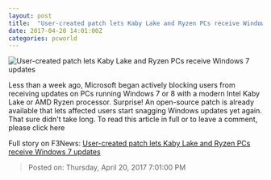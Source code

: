 ```yaml
---
layout: post
title:  "User-created patch lets Kaby Lake and Ryzen PCs receive Windows 7 updates"
date: 2017-04-20 14:01:00Z
categories: pcworld
---
```


![User-created patch lets Kaby Lake and Ryzen PCs receive Windows 7 updates](http://images.techhive.com/images/article/2015/04/screen-shot-2015-04-02-at-9.09.08-am-100577000-large.jpg)

Less than a week ago, Microsoft began actively blocking users from receiving updates on PCs running Windows 7 or 8 with a modern Intel Kaby Lake or AMD Ryzen processor. Surprise! An open-source patch is already available that lets affected users start snagging Windows updates yet again. That sure didn't take long. To read this article in full or to leave a comment, please click here


Full story on F3News: [User-created patch lets Kaby Lake and Ryzen PCs receive Windows 7 updates](http://www.f3nws.com/n/q4Rs4H)

> Posted on: Thursday, April 20, 2017 7:01:00 PM
